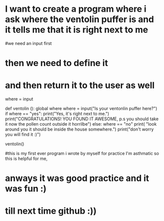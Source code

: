 # I want to create a program where i ask where the ventolin puffer is and it tells me that it is right next to me 

#we need an input first 
# then we need to define it 
# and then return it to the user as well 
where = input

def ventolin ():
    global where
    where = input("Is your ventonlin puffer here?")
    if where == "yes":
        print("Yes, it's right next to me.")
        print("CONGRATULATIONS! YOU FOUND IT AWESOME, p.s you should take it now the pollen count outside it horrilbe")
    else: where == "no"
    print( "look around you it should be inside the house somewhere.")
    print("don't worry you will find it :)")
    
 
ventolin()

#this is my first ever program i wrote by myself for practice I'm asthmatic so this is helpful for me, 
# anways it was good practice and it was fun :)
# till next time github :))

